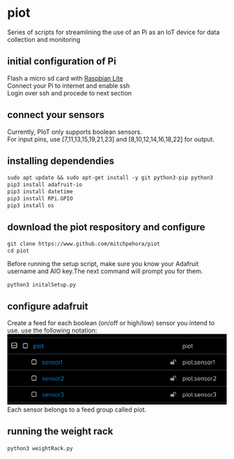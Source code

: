 # piot
Series of scripts for streamlining the use of an Pi as an IoT device for data collection and monitoring

## initial configuration of Pi
Flash a micro sd card with [Raspbian Lite](https://www.raspberrypi.org/downloads/raspbian/)<br/>
Connect your Pi to internet and enable ssh<br/>
Login over ssh and procede to next section<br/>

## connect your sensors
Currently, PIoT only supports boolean sensors. <br/>
For input pins, use [7,11,13,15,19,21,23] and [8,10,12,14,16,18,22] for output.<br/>

## installing dependendies
```
sudo apt update && sudo apt-get install -y git python3-pip python3
pip3 install adafruit-io
pip3 install datetime
pip3 install RPi.GPIO
pip3 install os
```
## download the piot respository and configure
```
git clone https://www.github.com/mitchpehora/piot
cd piot
```
Before running the setup script, make sure you know your Adafruit username and AIO key.The next command will prompt you for them.
```
python3 initalSetup.py
```

## configure adafruit
Create a feed for each boolean (on/off or high/low) sensor you intend to use. use the following notation:<br/>
![adafruit configuration](https://raw.githubusercontent.com/mitchpehora/piot/master/images/adaFruitFeedConfiguration.png)
Each sensor belongs to a feed group called piot.<br/>

## running the weight rack
```
python3 weightRack.py
```


